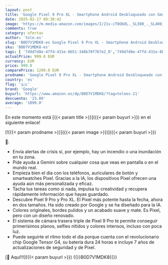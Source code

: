 ```yaml
---
layout: post
title: 'Google Pixel 9 Pro XL - Smartphone Android Desbloqueado con Gemini  Sistema de cámara Trasera Triple  batería con una autonomía de 24 Horas y Pantalla Super Actua de 6 8" - Verde liquen  256GB'
date: 2025-02-17 09:30:42
image: 'https://m.media-amazon.com/images/I/21v-cTOObOL._SL500_._SL400_.jpg'
comments: true
category: ofertas
author: 'tole.es'
slug: 'B0D7V1MDK8-es Google Pixel 9 Pro XL - Smartphone Android Desbloqueado...'
sku: 'B0D7V1MDK8-es'
tags: [ '749d7d8e-47fd-431e-8b51-348b70f767e2_0','749d7d8e-47fd-431e-8b51-348b70f767e2_701','749d7d8e-47fd-431e-8b51-348b70f767e2_9001','Arborist Merchandising Root','Comunicación móvil y accesorios','Electrónica','Móviles','Móviles y smartphones libres','Self Service','Special Features Stores','Wireless category page - Android smartphones','Wireless category page - Smartphones','android','google','🇪🇸', ]
actualPrice: 999.0 EUR
currency: EUR
price: 999.0
comparePrice: 1299.0 EUR
prodname: 'Google Pixel 9 Pro XL - Smartphone Android Desbloqueado con Gemini  Sistema de cámara Trasera Triple  batería con una autonomía de 24 Horas y Pantalla Super Actua de 6 8" - Verde liquen  256GB'
country: 'es'
flag: '🇪🇸'
brand: 'Google'
buyurl: 'https://www.amazon.es/dp/B0D7V1MDK8/?tag=tolees-21'
descuento: '23.09'
average: '1099.0'
---
```


En este momento está [{{< param title >}}]({{< param buyurl >}}) en el siguiente enlace!

[![{{< param prodname >}}]({{< param image >}})]({{< param buyurl >}})

🔎:

- Envía alertas de crisis si, por ejemplo, hay un incendio o una inundación en tu zona.
- Pide ayuda a Gemini sobre cualquier cosa que veas en pantalla o en el mundo real.
- Empieza bien el día con los teléfonos, auriculares de botón y smartwatches Pixel. Gracias a la IA, los dispositivos Pixel ofrecen una ayuda aún más personalizada y eficaz.
- Tacha tus tareas como si nada, impulsa tu creatividad y recupera rápidamente información que hayas guardado.
- Descubre Pixel 9 Pro y Pro XL. El Pixel más potente hasta la fecha, ahora en dos tamaños. Ha sido creado por Google y se ha diseñado para la IA.
- Colores originales, bordes pulidos y un acabado suave y mate. Es Pixel, pero con un diseño renovado.
- El sistema de cámara trasera triple de Pixel 9 Pro te permite conseguir primerísimos planos, selfies nítidos y colores intensos, incluso con poca luz.
- Puede seguirte el ritmo todo el día porque cuenta con el revolucionario chip Google Tensor G4, su batería dura 24 horas e incluye 7 años de actualizaciones de seguridad y de Pixel.

[🛒 Aquí!!!]({{< param buyurl >}})
{{<world>}}B0D7V1MDK8{{</world>}}
